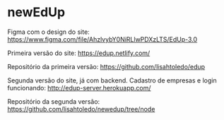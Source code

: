 <h1>newEdUp</h1>

Figma com o design do site:
https://www.figma.com/file/AhzlvybY0NiRLlwPDXzLTS/EdUp-3.0

Primeira versão do site:
https://edup.netlify.com/

Repositório da primeira versão:
https://github.com/lisahtoledo/edup

Segunda versão do site, já com backend. Cadastro de empresas e login funcionando:
http://edup-server.herokuapp.com/

Repositório da segunda versão:
https://github.com/lisahtoledo/newedup/tree/node
